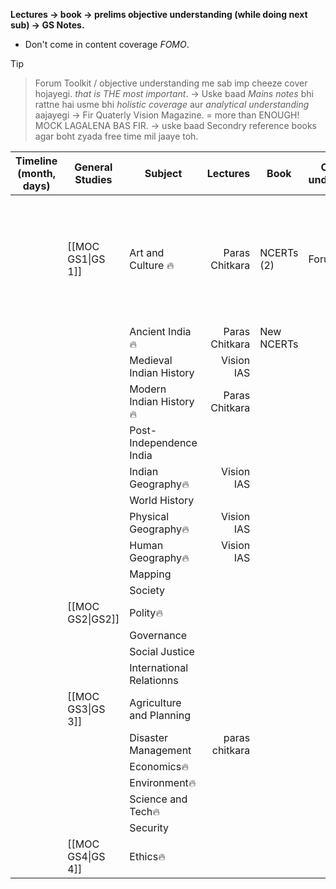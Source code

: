 **Lectures → book → prelims objective understanding (while doing next sub) → GS Notes.**
- Don't come in content coverage *FOMO*.
> [!tip]
> >Forum Toolkit / objective understanding me sab imp cheeze cover hojayegi. *that is THE most important*. 
> >→ Uske baad *Mains notes* bhi rattne hai usme bhi *holistic coverage* aur *analytical understanding* aajayegi
> >→ Fir Quaterly Vision Magazine. = more than ENOUGH! 
> >MOCK LAGALENA BAS FIR.
> > → uske baad Secondry reference books agar boht zyada free time mil jaaye toh.

| **Timeline** (month, days) | **General Studies** | **Subject**              |   **Lectures** | **Book**   | **Objective understanding** | **Strategy**                                                               |   **EXTRA**    |
| -------------------------- | ------------------- | ------------------------ | -------------: | ---------- | --------------------------- | -------------------------------------------------------------------------- | :------------: |
|                            | [[MOC GS1\|GS 1]]   | Art and Culture 🔥       | Paras Chitkara | NCERTs (2) | Forum Toolkit               | Paras chitkara notes will be primary. will read the two NCERTs after that. | AIR 16's notes |
|                            |                     | Ancient India🔥          | Paras Chitkara | New NCERTs |                             |                                                                            |                |
|                            |                     | Medieval Indian History  |     Vision IAS |            |                             |                                                                            |                |
|                            |                     | Modern Indian History🔥  | Paras Chitkara |            |                             |                                                                            |                |
|                            |                     | Post- Independence India |                |            |                             |                                                                            |                |
|                            |                     | Indian Geography🔥       |     Vision IAS |            |                             |                                                                            |                |
|                            |                     | World History            |                |            |                             |                                                                            |                |
|                            |                     | Physical Geography🔥     |     Vision IAS |            |                             |                                                                            |                |
|                            |                     | Human Geography🔥        |     Vision IAS |            |                             |                                                                            |                |
|                            |                     | Mapping                  |                |            |                             |                                                                            |                |
|                            |                     | Society                  |                |            |                             |                                                                            |                |
|                            | [[MOC GS2\|GS2]]    | Polity🔥                 |                |            |                             |                                                                            |                |
|                            |                     | Governance               |                |            |                             |                                                                            |                |
|                            |                     | Social Justice           |                |            |                             |                                                                            |                |
|                            |                     | International Relationns |                |            |                             |                                                                            |                |
|                            | [[MOC GS3\|GS 3]]   | Agriculture and Planning |                |            |                             |                                                                            |                |
|                            |                     | Disaster Management      | paras chitkara |            |                             |                                                                            |                |
|                            |                     | Economics🔥              |                |            |                             |                                                                            |                |
|                            |                     | Environment🔥            |                |            |                             |                                                                            |                |
|                            |                     | Science and Tech🔥       |                |            |                             |                                                                            |                |
|                            |                     | Security                 |                |            |                             |                                                                            |                |
|                            | [[MOC GS4\|GS 4]]   | Ethics🔥                 |                |            |                             |                                                                            |                |
